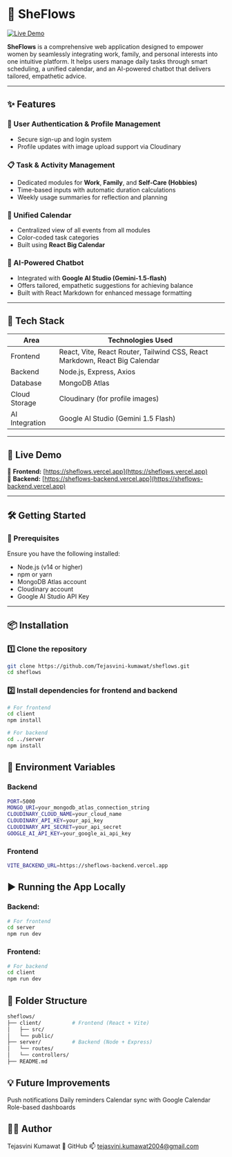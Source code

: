 # 💫 SheFlows

[![Live Demo](https://img.shields.io/badge/View_Live-SheFlows-brightgreen?style=for-the-badge&logo=vercel)](https://sheflows.vercel.app)

**SheFlows** is a comprehensive web application designed to empower women by seamlessly integrating work, family, and personal interests into one intuitive platform. It helps users manage daily tasks through smart scheduling, a unified calendar, and an AI-powered chatbot that delivers tailored, empathetic advice.

---

## ✨ Features

### 🔐 User Authentication & Profile Management
- Secure sign-up and login system
- Profile updates with image upload support via Cloudinary

### 📋 Task & Activity Management
- Dedicated modules for **Work**, **Family**, and **Self-Care (Hobbies)**
- Time-based inputs with automatic duration calculations
- Weekly usage summaries for reflection and planning

### 📅 Unified Calendar
- Centralized view of all events from all modules
- Color-coded task categories
- Built using **React Big Calendar**

### 🤖 AI-Powered Chatbot
- Integrated with **Google AI Studio (Gemini-1.5-flash)**
- Offers tailored, empathetic suggestions for achieving balance
- Built with React Markdown for enhanced message formatting

---

## 🧱 Tech Stack

| Area        | Technologies Used                                                                 |
|-------------|------------------------------------------------------------------------------------|
| Frontend    | React, Vite, React Router, Tailwind CSS, React Markdown, React Big Calendar       |
| Backend     | Node.js, Express, Axios                                                            |
| Database    | MongoDB Atlas                                                                      |
| Cloud Storage | Cloudinary (for profile images)                                                  |
| AI Integration | Google AI Studio (Gemini 1.5 Flash)                                              |

---

## 🚀 Live Demo

🔗 **Frontend:** [https://sheflows.vercel.app](https://sheflows.vercel.app)  
🔗 **Backend:** [https://sheflows-backend.vercel.app](https://sheflows-backend.vercel.app)

---

## 🛠 Getting Started

### 🔧 Prerequisites

Ensure you have the following installed:

- Node.js (v14 or higher)
- npm or yarn
- MongoDB Atlas account
- Cloudinary account
- Google AI Studio API Key

---

## 📦 Installation

### 1️⃣ Clone the repository

```bash
git clone https://github.com/Tejasvini-kumawat/sheflows.git
cd sheflows
```
### 2️⃣ Install dependencies for frontend and backend
```bash
# For frontend
cd client
npm install

# For backend
cd ../server
npm install
```
## 🔐 Environment Variables
### Backend
```bash
PORT=5000
MONGO_URI=your_mongodb_atlas_connection_string
CLOUDINARY_CLOUD_NAME=your_cloud_name
CLOUDINARY_API_KEY=your_api_key
CLOUDINARY_API_SECRET=your_api_secret
GOOGLE_AI_API_KEY=your_google_ai_api_key
```
### Frontend
```bash
VITE_BACKEND_URL=https://sheflows-backend.vercel.app
```
 ## ▶️ Running the App Locally

 ### Backend:
```bash
# For frontend
cd server
npm run dev
```
 ### Frontend:
```bash
# For backend
cd client
npm run dev
```

## 📌 Folder Structure
```bash
sheflows/
├── client/          # Frontend (React + Vite)
│   ├── src/
│   └── public/
├── server/          # Backend (Node + Express)
│   └── routes/
│   └── controllers/
├── README.md


```
## 💡 Future Improvements
Push notifications
Daily reminders
Calendar sync with Google Calendar
Role-based dashboards

## 🙋‍♀️ Author
Tejasvini Kumawat
🔗 GitHub
📫 tejasvini.kumawat2004@gmail.com



